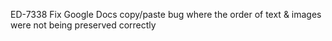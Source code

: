 ED-7338 Fix Google Docs copy/paste bug where the order of text & images were not being preserved correctly
